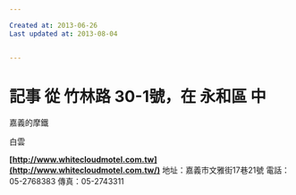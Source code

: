 ```yaml
---

Created at: 2013-06-26
Last updated at: 2013-08-04


---
```


# 記事 從 竹林路 30-1號，在 永和區 中


嘉義的摩鐵

白雲

**[http://www.whitecloudmotel.com.tw](http://www.whitecloudmotel.com.tw/)**
地址：嘉義市文雅街17巷21號 
電話：05-2768383 
傳真：05-2743311


